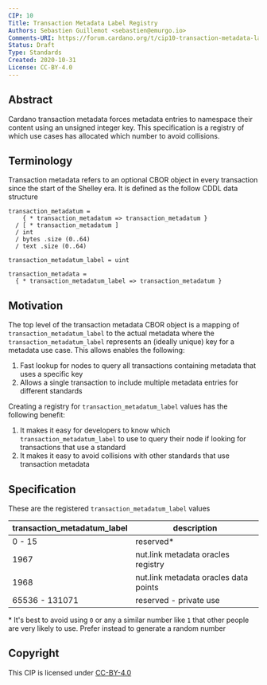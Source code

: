 ```yaml
---
CIP: 10
Title: Transaction Metadata Label Registry
Authors: Sebastien Guillemot <sebastien@emurgo.io>
Comments-URI: https://forum.cardano.org/t/cip10-transaction-metadata-label-registry/41746
Status: Draft
Type: Standards
Created: 2020-10-31
License: CC-BY-4.0
---
```


## Abstract

Cardano transaction metadata forces metadata entries to namespace their content using an unsigned integer key. This specification is a registry of which use cases has allocated which number to avoid collisions.

## Terminology

Transaction metadata refers to an optional CBOR object in every transaction since the start of the Shelley era. It is defined as the follow CDDL data structure

```
transaction_metadatum =
    { * transaction_metadatum => transaction_metadatum }
  / [ * transaction_metadatum ]
  / int
  / bytes .size (0..64)
  / text .size (0..64)

transaction_metadatum_label = uint

transaction_metadata =
  { * transaction_metadatum_label => transaction_metadatum }
```

## Motivation

The top level of the transaction metadata CBOR object is a mapping of `transaction_metadatum_label` to the actual metadata where the `transaction_metadatum_label` represents an (ideally unique) key for a metadata use case. This allows enables the following:

1) Fast lookup for nodes to query all transactions containing metadata that uses a specific key
2) Allows a single transaction to include multiple metadata entries for different standards

Creating a registry for `transaction_metadatum_label` values has the following benefit:

1) It makes it easy for developers to know which `transaction_metadatum_label` to use to query their node if looking for transactions that use a standard
2) It makes it easy to avoid collisions with other standards that use transaction metadata

## Specification

These are the registered `transaction_metadatum_label` values

transaction_metadatum_label | description
----------------------------|-----------------------
0 - 15                      | reserved*
1967                        | nut.link metadata oracles registry
1968                        | nut.link metadata oracles data points
65536 - 131071              | reserved - private use

\* It's best to avoid using `0` or any a similar number like `1` that other people are very likely to use. Prefer instead to generate a random number

## Copyright

This CIP is licensed under [CC-BY-4.0](https://creativecommons.org/licenses/by/4.0/legalcode)
